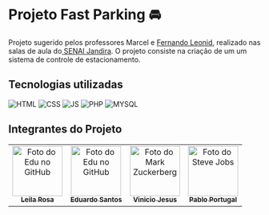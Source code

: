 
# Projeto Fast Parking :oncoming_automobile:

Projeto sugerido pelos professores Marcel e [Fernando Leonid](https://github.com/fernandoleonid), realizado nas salas de aula do[ SENAI Jandira](https://jandira.sp.senai.br/). O projeto consiste na criação de um um sistema de controle de estacionamento.

## Tecnologias utilizadas

![HTML](https://img.shields.io/badge/HTML5-E34F26?style=for-the-badge&logo=html5&logoColor=white) ![CSS](https://img.shields.io/badge/CSS3-1572B6?style=for-the-badge&logo=css3&logoColor=white) ![JS](https://img.shields.io/badge/JavaScript-F7DF1E?style=for-the-badge&logo=javascript&logoColor=black) ![PHP](https://img.shields.io/badge/PHP-777BB4?style=for-the-badge&logo=php&logoColor=white) ![MYSQL](https://img.shields.io/badge/MySQL-00000F?style=for-the-badge&logo=mysql&logoColor=white)

## Integrantes do Projeto

<table>
  <tr>
    <td align="center">
      <a href="#">
        <img src="https://avatars.githubusercontent.com/u/81823279?v=4" width="100px;" alt="Foto do Edu no GitHub"/><br>
        <sub>
          <b>Leila Rosa</b>
        </sub>
      </a>
    </td>
    <td align="center">
      <a href="#">
        <img src="https://avatars.githubusercontent.com/u/88251709?v=4" width="100px;" alt="Foto do Edu no GitHub"/><br>
        <sub>
          <b>Eduardo Santos</b>
        </sub>
      </a>
    </td>
    <td align="center">
      <a href="#">
        <img src="https://avatars.githubusercontent.com/u/88550456?v=4" width="100px;" alt="Foto do Mark Zuckerberg"/><br>
        <sub>
          <b>Vinicio Jesus</b>
        </sub>
      </a>
    </td>
    <td align="center">
      <a href="#">
        <img src="https://avatars.githubusercontent.com/u/89218103?v=4" width="100px;" alt="Foto do Steve Jobs"/><br>
        <sub>
          <b>Pablo Portugal</b>
        </sub>
      </a>
    </td>
  </tr>
</table>
